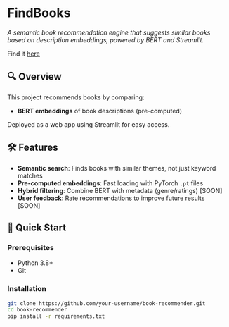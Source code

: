 # FindBooks

_A semantic book recommendation engine that suggests similar books based on description embeddings, powered by BERT and Streamlit._

Find it [here](https://findbooks.streamlit.app/)

## 🔍 Overview
This project recommends books by comparing:
- **BERT embeddings** of book descriptions (pre-computed)

Deployed as a web app using Streamlit for easy access.

## 🛠️ Features
- **Semantic search**: Finds books with similar themes, not just keyword matches
- **Pre-computed embeddings**: Fast loading with PyTorch `.pt` files
- **Hybrid filtering**: Combine BERT with metadata (genre/ratings) [SOON]
- **User feedback**: Rate recommendations to improve future results [SOON]

## 🚀 Quick Start

### Prerequisites
- Python 3.8+
- Git

### Installation
```bash
git clone https://github.com/your-username/book-recommender.git
cd book-recommender
pip install -r requirements.txt
